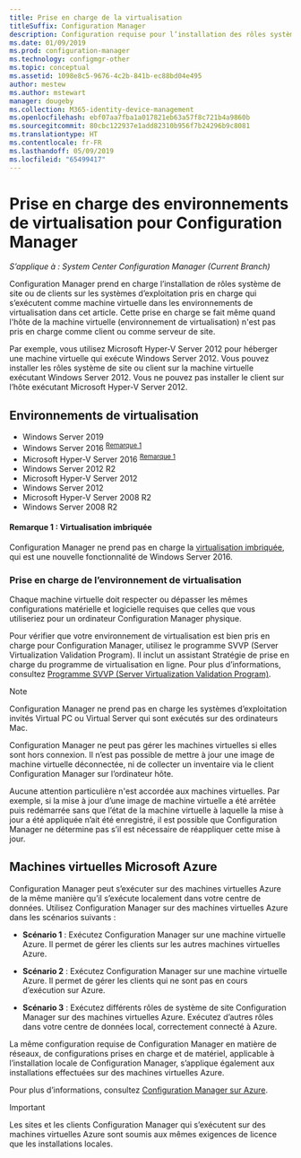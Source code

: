 ```yaml
---
title: Prise en charge de la virtualisation
titleSuffix: Configuration Manager
description: Configuration requise pour l’installation des rôles système de site et du client Configuration Manager dans un environnement de virtualisation.
ms.date: 01/09/2019
ms.prod: configuration-manager
ms.technology: configmgr-other
ms.topic: conceptual
ms.assetid: 1098e8c5-9676-4c2b-841b-ec88bd04e495
author: mestew
ms.author: mstewart
manager: dougeby
ms.collection: M365-identity-device-management
ms.openlocfilehash: ebf07aa7fba1a017821eb63a57f8c721b4a9860b
ms.sourcegitcommit: 80cbc122937e1add82310b956f7b24296b9c8081
ms.translationtype: HT
ms.contentlocale: fr-FR
ms.lasthandoff: 05/09/2019
ms.locfileid: "65499417"
---
```

# <a name="support-for-virtualization-environments-with-configuration-manager"></a>Prise en charge des environnements de virtualisation pour Configuration Manager

*S’applique à : System Center Configuration Manager (Current Branch)*

Configuration Manager prend en charge l’installation de rôles système de site ou de clients sur les systèmes d’exploitation pris en charge qui s’exécutent comme machine virtuelle dans les environnements de virtualisation dans cet article. Cette prise en charge se fait même quand l'hôte de la machine virtuelle (environnement de virtualisation) n'est pas pris en charge comme client ou comme serveur de site.  

Par exemple, vous utilisez Microsoft Hyper-V Server 2012 pour héberger une machine virtuelle qui exécute Windows Server 2012. Vous pouvez installer les rôles système de site ou client sur la machine virtuelle exécutant Windows Server 2012. Vous ne pouvez pas installer le client sur l’hôte exécutant Microsoft Hyper-V Server 2012.  


## <a name="virtualization-environments"></a>Environnements de virtualisation

- Windows Server 2019  
- Windows Server 2016 <sup>[Remarque 1](#bkmk_note1)</sup>  
- Microsoft Hyper-V Server 2016 <sup>[Remarque 1](#bkmk_note1)</sup>  
- Windows Server 2012 R2  
- Microsoft Hyper-V Server 2012  
- Windows Server 2012  
- Microsoft Hyper-V Server 2008 R2  
- Windows Server 2008 R2  

#### <a name="bkmk_note1"></a>Remarque 1 : Virtualisation imbriquée
Configuration Manager ne prend pas en charge la [virtualisation imbriquée](https://docs.microsoft.com/windows-server/virtualization/hyper-v/What-s-new-in-Hyper-V-on-Windows#BKMK_nested), qui est une nouvelle fonctionnalité de Windows Server 2016.


### <a name="virtualization-environment-support"></a>Prise en charge de l’environnement de virtualisation

Chaque machine virtuelle doit respecter ou dépasser les mêmes configurations matérielle et logicielle requises que celles que vous utiliseriez pour un ordinateur Configuration Manager physique.  

Pour vérifier que votre environnement de virtualisation est bien pris en charge pour Configuration Manager, utilisez le programme SVVP (Server Virtualization Validation Program). Il inclut un assistant Stratégie de prise en charge du programme de virtualisation en ligne. Pour plus d’informations, consultez [Programme SVVP (Server Virtualization Validation Program)](https://www.windowsservercatalog.com/svvp.aspx).  

> [!NOTE]  
> Configuration Manager ne prend pas en charge les systèmes d’exploitation invités Virtual PC ou Virtual Server qui sont exécutés sur des ordinateurs Mac.  

Configuration Manager ne peut pas gérer les machines virtuelles si elles sont hors connexion. Il n’est pas possible de mettre à jour une image de machine virtuelle déconnectée, ni de collecter un inventaire via le client Configuration Manager sur l’ordinateur hôte.  

Aucune attention particulière n'est accordée aux machines virtuelles. Par exemple, si la mise à jour d’une image de machine virtuelle a été arrêtée puis redémarrée sans que l’état de la machine virtuelle à laquelle la mise à jour a été appliquée n’ait été enregistré, il est possible que Configuration Manager ne détermine pas s’il est nécessaire de réappliquer cette mise à jour.  



##  <a name="bkmk_Azure"></a> Machines virtuelles Microsoft Azure  

Configuration Manager peut s’exécuter sur des machines virtuelles Azure de la même manière qu’il s’exécute localement dans votre centre de données. Utilisez Configuration Manager sur des machines virtuelles Azure dans les scénarios suivants :  

- **Scénario 1** : Exécutez Configuration Manager sur une machine virtuelle Azure. Il permet de gérer les clients sur les autres machines virtuelles Azure.  

- **Scénario 2** : Exécutez Configuration Manager sur une machine virtuelle Azure. Il permet de gérer les clients qui ne sont pas en cours d’exécution sur Azure.  

- **Scénario 3** : Exécutez différents rôles de système de site Configuration Manager sur des machines virtuelles Azure. Exécutez d’autres rôles dans votre centre de données local, correctement connecté à Azure.  

La même configuration requise de Configuration Manager en matière de réseaux, de configurations prises en charge et de matériel, applicable à l’installation locale de Configuration Manager, s’applique également aux installations effectuées sur des machines virtuelles Azure.  

Pour plus d’informations, consultez [Configuration Manager sur Azure](/sccm/core/understand/configuration-manager-on-azure).

> [!IMPORTANT]  
> Les sites et les clients Configuration Manager qui s’exécutent sur des machines virtuelles Azure sont soumis aux mêmes exigences de licence que les installations locales.  

